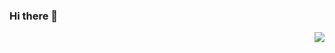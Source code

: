 ### Hi there 👋

<img align="right" src="https://github-readme-stats.vercel.app/api?username=callmewhy&show_icons=true&text_color=718096&bg_color=ffffff&hide_title=true" />

<!--
**stefanieliang/stefanieliang** is a ✨ _special_ ✨ repository because its `README.md` (this file) appears on your GitHub profile.

Here are some ideas to get you started:

- 🔭 I’m currently working on ...
- 🌱 I’m currently learning ...
- 👯 I’m looking to collaborate on ...
- 🤔 I’m looking for help with ...
- 💬 Ask me about ...
- 📫 How to reach me: ...
- 😄 Pronouns: ...
- ⚡ Fun fact: ...
-->
